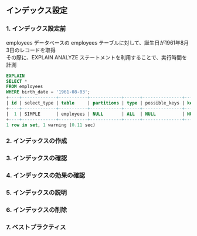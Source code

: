 ## インデックス設定

### 1. インデックス設定前
employees データベースの employees テーブルに対して、誕生日が1961年8月3日のレコードを取得  
その際に、EXPLAIN ANALYZE ステートメントを利用することで、実行時間を計測  

```sql
EXPLAIN
SELECT *
FROM employees
WHERE birth_date = '1961-08-03';
+----+-------------+-----------+------------+------+---------------+------+---------+------+--------+----------+-------------+
| id | select_type | table     | partitions | type | possible_keys | key  | key_len | ref  | rows   | filtered | Extra       |
+----+-------------+-----------+------------+------+---------------+------+---------+------+--------+----------+-------------+
|  1 | SIMPLE      | employees | NULL       | ALL  | NULL          | NULL | NULL    | NULL | 299290 |    10.00 | Using where |
+----+-------------+-----------+------------+------+---------------+------+---------+------+--------+----------+-------------+
1 row in set, 1 warning (0.11 sec)
```

### 2. インデックスの作成


### 3. インデックスの確認


### 4. インデックスの効果の確認


### 5. インデックスの説明


### 6. インデックスの削除


### 7. ベストプラクティス


